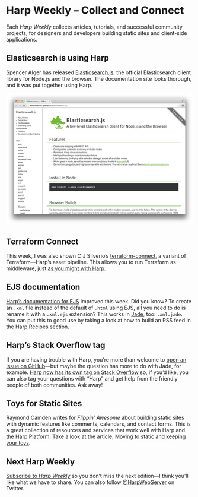# Harp Weekly – Collect and Connect

Each <cite>Harp Weekly</cite> collects articles, tutorials, and successful community projects, for designers and developers building static sites and client-side applications.

## Elasticsearch is using Harp

Spencer Alger has released [Elasticsearch.js](http://elasticsearch.github.io/elasticsearch-js/), the official Elasticsearch client library for Node.js and the browser. The  documentation site looks thorough, and it was put together using Harp.

![The Elasticsearch.js documentation site](images/harp-weekly-elasticsearchjs.png)

## Terraform Connect

This week, I was also shown C J Silverio’s [terraform-connect](https://github.com/lyveminds/terraform-connect), a variant of Terraform—Harp’s asset pipeline. This allows you to run Terraform as middleware, just [as you might with Harp](http://harpjs.com/docs/environment/lib).

## EJS documentation

[Harp’s documentation for EJS](http://harpjs.com/docs/development/ejs) improved this week. Did you know? To create an `.xml` file instead of the default of `.html` using EJS, all you need to do is rename it with a `.xml.ejs` extension? This works in [Jade](http://harpjs.com/docs/development/jade), too: `.xml.jade`. You can put this to good use by taking a look at how to build an RSS feed in the Harp Recipes section.

## Harp’s Stack Overflow tag

If you are having trouble with Harp, you’re more than welcome to [open an issue on GitHub](https://github.com/sintaxi/harp/issues)—but maybe the question has more to do with Jade, for example. [Harp now has its own tag on Stack Overflow](http://stackoverflow.com/questions/tagged/harp) so, if you’d like, you can also tag your questions with “Harp” and get help from the friendly people of both communities. Ask away!

## Toys for Static Sites

Raymond Camden writes for <cite>Flippin’ Awesome</cite> about building static sites with dynamic features like comments, calendars, and contact forms. This is a great collection of resources and services that work well with Harp and [the Harp Platform](http://harp.io). Take a look at the article, [Moving to static and keeping your toys](http://flippinawesome.org/2013/12/16/moving-to-static-and-keeping-your-toys/).

## Next Harp Weekly

[Subscribe to <cite>Harp Weekly</cite>](http://harpjs.us7.list-manage1.com/subscribe?u=af92eba03471187c8aa0266e7&id=74381fea66) so you don’t miss the next edition—I think you’ll like what we have to share. You can also follow [@HarpWebServer](http://twitter.com/harpwebserver) on Twitter.